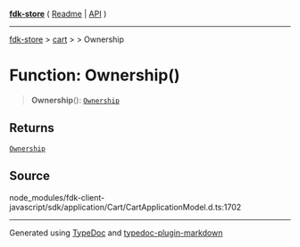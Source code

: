 [**fdk-store**](../../../README.md) ( [Readme](../../../README.md) \| [API](../../../API.md) )

---

[fdk-store](../../../API.md) > [cart](../../README.md) > [<internal>](../README.md) > Ownership

# Function: Ownership()

> **Ownership**(): [`Ownership`](../type-aliases/type-alias.Ownership.md)

## Returns

[`Ownership`](../type-aliases/type-alias.Ownership.md)

## Source

node_modules/fdk-client-javascript/sdk/application/Cart/CartApplicationModel.d.ts:1702

---

Generated using [TypeDoc](https://typedoc.org/) and [typedoc-plugin-markdown](https://www.npmjs.com/package/typedoc-plugin-markdown)
